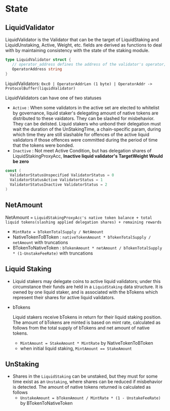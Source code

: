 <!-- order: 2 -->

# State

## LiquidValidator

LiquidValidator is the Validator that can be the target of LiquidStaking and LiquidUnstaking, Active, Weight, etc. fields are derived as functions to deal with by maintaining consistency with the state of the staking module.

```go
type LiquidValidator struct {
   // operator_address defines the address of the validator's operator; bech encoded in JSON.
   OperatorAddress string 
}
```

LiquidValidators: `0xc0 | OperatorAddrLen (1 byte) | OperatorAddr -> ProtocolBuffer(liquidValidator)`

LiquidValidators can have one of two statuses

- `Active` : When some validators in the active set are elected to whitelist by governance, liquid staker's delegating amount of native tokens are distributed to these vaidators. They can be slashed for misbehavior. They can be delisted. Liquid stakers who unbond their delegation must wait the duration of the UnStakingTime, a chain-specific param, during which time they are still slashable for offences of the active liquid validators if those offences were committed during the period of time that the tokens were bonded.
- `Inactive` : Not meet Active Condition, but has delegation shares of LiquidStakingProxyAcc, **Inactive liquid validator's TargetWeight Would be zero**

```go
const (
  ValidatorStatusUnspecified ValidatorStatus = 0
  ValidatorStatusActive ValidatorStatus = 1
  ValidatorStatusInactive ValidatorStatus = 2
)
```

## NetAmount
 NetAmount = `LiquidStakingProxyAcc's native token balance + total liquid tokens(slashing applied delegation shares) + remaining rewards`
  - `MintRate = bTokenTotalSupply / NetAmount`
  - NativeTokenToBToken : `nativeTokenAmount * bTokenTotalSupply / netAmount` with truncations
  - BTokenToNativeToken : `bTokenAmount * netAmount / bTokenTotalSupply * (1-UnstakeFeeRate)` with truncations

## Liquid Staking

- Liquid stakers may delegate coins to active liquid validators; under this circumstance their funds are held in a `LiquidStaking` data structure. It is owned by one liquid staker, and is associated with the bTokens which represent their shares for active liquid validators.
- bTokens

  Liquid stakers receive bTokens in return for their liquid staking position. The amount of bTokens are minted is based on mint rate, calculated as follows from the total supply of bTokens and net amount of native tokens.
    - `MintAmount = StakeAmount * MintRate` by NativeTokenToBToken
    - when initial liquid staking, `MintAmount == StakeAmount`


## UnStaking

- Shares in the `LiquidStaking` can be unstaked, but they must for some time exist as an `Unstaking`, where shares can be reduced if misbehavior is detected. The amount of native tokens returned is calculated as follows
    - `UnstakeAmount = bTokenAmount / MintRate * (1 - UnstakeFeeRate)` by BTokenToNativeToken